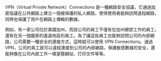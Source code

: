 VPN（Virtual Private Network）Connections 是一種網路安全協議，它通過加密協議在公共網路上建立一個被保護的私人網路，使得使用者能夠訪問遠程網路，同時也保護了用戶在網路上傳輸的數據。

例如，有一家公司位於美國加州，而該公司的員工不僅有在加州總部工作的員工，還有在另一個國家的遙遠地區的員工。為了讓這些員工也能夠訪問公司的內部網路，公司需要一種安全的連接方式，這時就可以使用 VPN Connections。通過 VPN，公司的員工就可以遠程連接到公司的內部網路，保護敏感數據的安全，還能夠像在公司內部工作一樣瀏覽網站、打印文件等等。